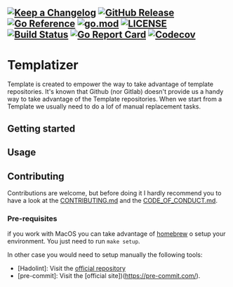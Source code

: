 [![Keep a Changelog](https://img.shields.io/badge/changelog-Keep%20a%20Changelog-%23E05735)](CHANGELOG.md)
[![GitHub Release](https://img.shields.io/github/v/release/wesovilabs/templatizer)](https://github.com/wesovilabs/templatizer/releases)
[![Go Reference](https://pkg.go.dev/badge/github.com/wesovilabs/templatizer.svg)](https://pkg.go.dev/github.com/wesovilabs/templatizer)
[![go.mod](https://img.shields.io/github/go-mod/go-version/wesovilabs/templatizer)](go.mod)
[![LICENSE](https://img.shields.io/github/license/wesovilabs/templatizer)](LICENSE)
[![Build Status](https://img.shields.io/github/workflow/status/wesovilabs/templatizer/build)](https://github.com/wesovilabs/templatizer/actions?query=workflow%3Abuild+branch%3Amain)
[![Go Report Card](https://goreportcard.com/badge/github.com/wesovilabs/templatizer)](https://goreportcard.com/report/github.com/wesovilabs/templatizer)
[![Codecov](https://codecov.io/gh/wesovilabs/templatizer/branch/main/graph/badge.svg)](https://codecov.io/gh/wesovilabs/templatizer)
---
# Templatizer

Template is created to empower the way to take advantage of template repositories. It's known that Github (nor Gitlab) doesn't provide us a handy way to take advantage of the Template repositories. When we start from a Template we usually need to do a lof of manual replacement tasks.
## Getting started

## Usage
## Contributing

Contributions are welcome, but before doing it I hardly recommend you to have a look at the [CONTRIBUTING.md](CONTRIBUTING.md) and the [CODE_OF_CONDUCT.md](CODE_OF_CONDUCT.md).

### Pre-requisites

if you work with MacOS you can take advantage of [homebrew](https://brew.sh/index_es) o setup your environment. You just need to run `make setup`.

In other case you would need to setup manually the following tools:

- [Hadolint]: Visit the [official repository](https://github.com/hadolint/hadolint)
- [pre-commit]: Visit the [official site])(https://pre-commit.com/).
